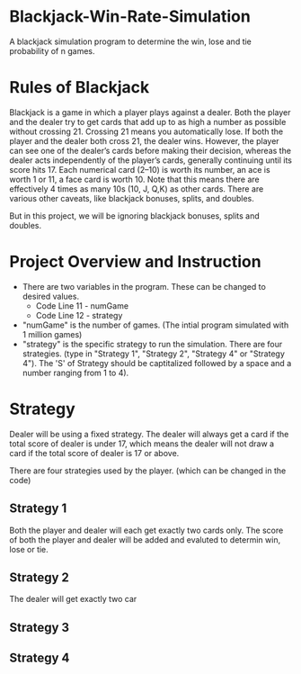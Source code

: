 # Blackjack-Win-Rate-Simulation
A blackjack simulation program to determine the win, lose and tie probability of n games.

# Rules of Blackjack
Blackjack is a game in which a player plays against a dealer. Both the player and the dealer try to get cards that add up to as high a number as possible without crossing 21. Crossing 21 means you automatically lose. If both the player and the dealer both cross 21, the dealer wins. However, the player can see one of the dealer’s cards before making their decision, whereas the dealer acts independently of the player’s cards, generally continuing until its score hits 17.
Each numerical card (2–10) is worth its number, an ace is worth 1 or 11, a face card is worth 10. Note that this means there are effectively 4 times as many 10s (10, J, Q,K) as other cards. There are various other caveats, like blackjack bonuses, splits, and doubles.

But in this project, we will be ignoring blackjack bonuses, splits and doubles.

# Project Overview and Instruction
* There are two variables in the program. These can be changed to desired values.
  * Code Line 11 - numGame
  * Code Line 12 - strategy
* "numGame" is the number of games. (The intial program simulated with 1 million games)
* "strategy" is the specific strategy to run the simulation. There are four strategies. (type in "Strategy 1", "Strategy 2",
"Strategy 4" or "Strategy 4"). The 'S' of Strategy should be captitalized followed by a space and a number ranging from 1 to 4).

# Strategy
Dealer will be using a fixed strategy. The dealer will always get a card if the total score of dealer is under 17, which means the dealer will not draw a card if the total score of dealer is 17 or above.

There are four strategies used by the player. (which can be changed in the code)
## Strategy 1
Both the player and dealer will each get exactly two cards only. The score of both the player and dealer will be added and evaluted to determin win, lose or tie. 
## Strategy 2
The dealer will get exactly two car
## Strategy 3

## Strategy 4



